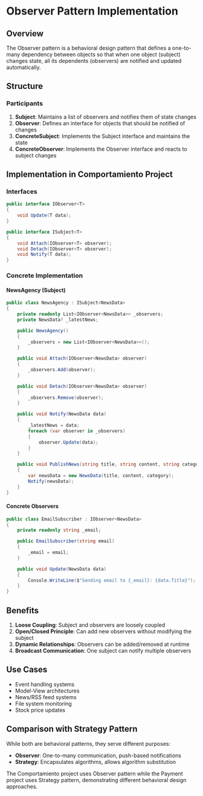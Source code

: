 # Observer Pattern Implementation

## Overview

The Observer pattern is a behavioral design pattern that defines a one-to-many dependency between objects so that when one object (subject) changes state, all its dependents (observers) are notified and updated automatically.

## Structure

### Participants

1. **Subject**: Maintains a list of observers and notifies them of state changes
2. **Observer**: Defines an interface for objects that should be notified of changes
3. **ConcreteSubject**: Implements the Subject interface and maintains the state
4. **ConcreteObserver**: Implements the Observer interface and reacts to subject changes

## Implementation in Comportamiento Project

### Interfaces

```csharp
public interface IObserver<T>
{
    void Update(T data);
}

public interface ISubject<T>
{
    void Attach(IObserver<T> observer);
    void Detach(IObserver<T> observer);
    void Notify(T data);
}
```

### Concrete Implementation

#### NewsAgency (Subject)

```csharp
public class NewsAgency : ISubject<NewsData>
{
    private readonly List<IObserver<NewsData>> _observers;
    private NewsData? _latestNews;

    public NewsAgency()
    {
        _observers = new List<IObserver<NewsData>>();
    }

    public void Attach(IObserver<NewsData> observer)
    {
        _observers.Add(observer);
    }

    public void Detach(IObserver<NewsData> observer)
    {
        _observers.Remove(observer);
    }

    public void Notify(NewsData data)
    {
        _latestNews = data;
        foreach (var observer in _observers)
        {
            observer.Update(data);
        }
    }

    public void PublishNews(string title, string content, string category)
    {
        var newsData = new NewsData(title, content, category);
        Notify(newsData);
    }
}
```

#### Concrete Observers

```csharp
public class EmailSubscriber : IObserver<NewsData>
{
    private readonly string _email;

    public EmailSubscriber(string email)
    {
        _email = email;
    }

    public void Update(NewsData data)
    {
        Console.WriteLine($"Sending email to {_email}: {data.Title}");
    }
}
```

## Benefits

1. **Loose Coupling**: Subject and observers are loosely coupled
2. **Open/Closed Principle**: Can add new observers without modifying the subject
3. **Dynamic Relationships**: Observers can be added/removed at runtime
4. **Broadcast Communication**: One subject can notify multiple observers

## Use Cases

- Event handling systems
- Model-View architectures
- News/RSS feed systems
- File system monitoring
- Stock price updates

## Comparison with Strategy Pattern

While both are behavioral patterns, they serve different purposes:

- **Observer**: One-to-many communication, push-based notifications
- **Strategy**: Encapsulates algorithms, allows algorithm substitution

The Comportamiento project uses Observer pattern while the Payment project uses Strategy pattern, demonstrating different behavioral design approaches.